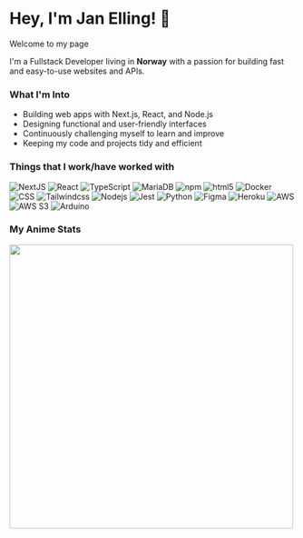 <h1> Hey, I'm Jan Elling! 🦊</h1>

<p>Welcome to my page </p>
<p>I'm a Fullstack Developer living in <b>Norway</b> with a passion for building fast and easy-to-use websites and APIs.</p>

<h3>What I'm Into</h3>
<ul>
<li>Building web apps with Next.js, React, and Node.js</li>
<li>Designing functional and user-friendly interfaces</li>
<li>Continuously challenging myself to learn and improve</li>
<li>Keeping my code and projects tidy and efficient</li>
</ul>

<h3>Things that I work/have worked with</h3>
<p>
  <img
    alt="NextJS"
    src="https://img.shields.io/badge/-NextJS-000000?style=flat-square&logo=next.js&logoColor=white"
  />
  <img
    alt="React"
    src="https://img.shields.io/badge/-React-45b8d8?style=flat-square&logo=react&logoColor=white"
  />
  <img
    alt="TypeScript"
    src="https://img.shields.io/badge/-TypeScript-007ACC?style=flat-square&logo=typescript&logoColor=white"
  />
  <img
    alt="MariaDB"
    src="https://img.shields.io/badge/-MariaDB-003545?style=flat-square&logo=mariaDB&logoColor=white"
  />
  <img
    alt="npm"
    src="https://img.shields.io/badge/-NPM-CB3837?style=flat-square&logo=npm&logoColor=white"
  />
  <img
    alt="html5"
    src="https://img.shields.io/badge/-HTML5-E34F26?style=flat-square&logo=html5&logoColor=white"
  />
  <img
    alt="Docker"
    src="https://img.shields.io/badge/-Docker-3370E4?style=flat-square&logo=docker&logoColor=white"
  />
  <img
    alt="CSS"
    src="https://img.shields.io/badge/-CSS-663399?style=flat-square&logo=css&logoColor=white"
  />
  <img
    alt="Tailwindcss"
    src="https://img.shields.io/badge/-TailwindCSS-06B6D4?style=flat-square&logo=TailwindCSS&logoColor=white"
  />
  <img
    alt="Nodejs"
    src="https://img.shields.io/badge/-Nodejs-43853d?style=flat-square&logo=Node.js&logoColor=white"
  />
    <img
    alt="Jest"
    src="https://img.shields.io/badge/-Jest-BC1224?style=flat-square&logo=jest&logoColor=white"
  />
  <img
    alt="Python"
    src="https://img.shields.io/badge/-Python-3776AB?style=flat-square&logo=python&logoColor=white"
  />
    <img
    alt="Figma"
    src="https://img.shields.io/badge/-Figma-F24E1E?style=flat-square&logo=figma&logoColor=white"
  />
    <img
    alt="Heroku"
    src="https://img.shields.io/badge/-Heroku-430098?style=flat-square&logo=heroku&logoColor=white"
  />
    <img
    alt="AWS"
    src="https://img.shields.io/badge/-AWS-232F3E?style=flat-square&logo=amazonwebservices&logoColor=white"
  />
    <img
    alt="AWS S3"
    src="https://img.shields.io/badge/-AWS%20S3-569A31?style=flat-square&logo=amazons3&logoColor=white"
  />
    <img
    alt="Arduino"
    src="https://img.shields.io/badge/-Arduino-00878F?style=flat-square&logo=arduino&logoColor=white"
  />

  
  


      
</p>

<h3>My Anime Stats</h3>
<img src="https://img.anili.st/user/7109001"  width="500">
